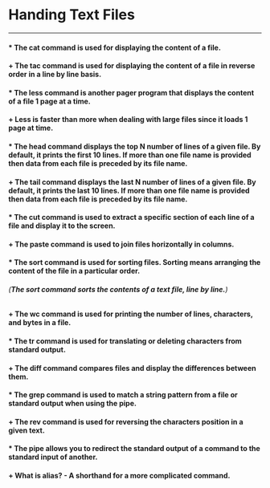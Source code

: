 # Handing Text Files
____________________

#### * The cat command is used for displaying the content of a file.

#### + The tac command is used for displaying the content of a file in reverse order in a line by line basis.

#### * The less command is another pager program that displays the content of a file 1 page at a time.

#### + Less is faster than more when dealing with large files since it loads 1 page at time.

#### * The head command displays the top N number of lines of a given file. By default, it prints the first 10 lines. If more than one file name is provided then data from each file is preceded by its file name.

#### + The tail command displays the last N number of lines of a given file. By default, it prints the last 10 lines. If more than one file name is provided then data from each file is preceded by its file name.

#### * The cut command is used to extract a specific section of each line of a file and display it to the screen.

#### + The paste command is used to join files horizontally in columns.

#### * The sort command is used for sorting files. Sorting means arranging the content of the file in a particular order.

###### (**The sort command sorts the contents of a text file, line by line.**)

#### + The wc command is used for printing the number of lines, characters, and bytes in a file.

#### * The tr command is used for translating or deleting characters from standard output.

#### + The diff command compares files and display the differences between them.

#### * The grep command is used to match a string pattern from a file or standard output when using the pipe.

#### + The rev command is used for reversing the characters position in a given text.

#### * The pipe allows you to redirect the standard output of a command to the standard input of another.

#### + What is alias? - A shorthand for a more complicated command.